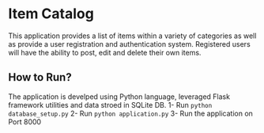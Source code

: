 # Item Catalog
This application provides a list of items within a variety of categories as well as provide a user registration and authentication system. Registered users will have the ability to post, edit and delete their own items.

## How to Run?
The application is develped using Python language, leveraged Flask framework utilities and data stroed in SQLite DB.
1- Run ``` python database_setup.py ```
2- Run ``` python application.py ```
3- Run the application on Port 8000


